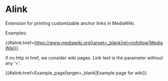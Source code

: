 Alink
===============

Extension for printing customizable anchor links in MediaWiki.

Examples:

{{#alink:href=https://www.mediawiki.org|target=_blank|rel=nofollow|MediaWiki}}

if no http in href, we consider wiki pages. Link text is the parameter without any '='.

{{#alink:href=Example_page|target=_blank|Example page for wiki}}

